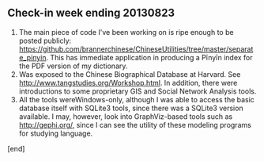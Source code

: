 ## Check-in week ending 20130823

 1. The main piece of code I've been working on is ripe enough to be posted publicly: https://github.com/brannerchinese/ChineseUtilities/tree/master/separate_pinyin. This has immediate application in producing a Pīnyīn index for the PDF version of my dictionary. 
 1. Was exposed to the Chinese Biographical Database at Harvard. See http://www.tangstudies.org/Workshop.html. In addition, there were introductions to some proprietary GIS and Social Network Analysis tools.
 1. All the tools wereWindows-only, although I was able to access the basic database itself with SQLite3 tools, since there was a SQLite3 version available. I may, however, look into GraphViz-based tools such as http://gephi.org/, since I can see the utility of these modeling programs for studying language.
 
[end]
